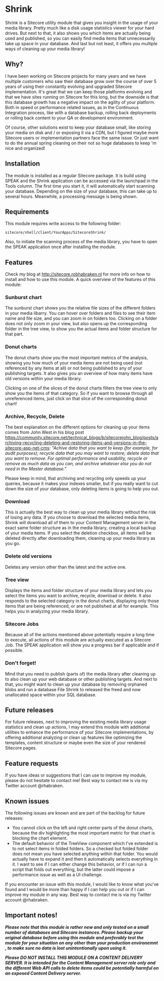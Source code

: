 # Shrink
Shrink is a Sitecore utility module that gives you insight in the usage of your media library. Pretty much like a disk usage statistics viewer for your hard drives. But next to that, it also shows you which items are actually being used and published, so you can easily find media items that unnecessarily take up space in your database. And last but not least, it offers you multiple ways of cleaning up your media library!

## Why?
I have been working on Sitecore projects for many years and we have multiple customers who saw their database grow over the course of over 5 years of using their constantly evolving and upgraded Sitecore implementation. It's great that we can keep those platforms evolving and that we have sites running on Sitecore for this long, but the downside is that this database growth has a negative impact on the agility of your platform. Both in speed or performance related issues, as in the Continuous Integration process, like with a database backup, rolling back deployments or rolling back content to your QA or development environment.

Of course, other solutions exist to keep your database small, like storing your media on disk and / or exposing it via a CDN, but I figured maybe more Sitecore users or implementation partners face the same issue. Or just want to do the annual spring cleaning on their not so huge databases to keep 'm nice and organized!

## Installation
The module is installed as a regular Sitecore package. It is build using SPEAK and the Shrink application can be accessed via the launchpad in the Tools column. The first time you start it, it will automatically start scanning your database. Depending on the size of your database, this can take up to several hours. Meanwhile, a processing message is being shown.

## Requirements
This module requires write access to the following folder:

`sitecore/shell/client/YourApps/SitecoreShrink/`

Also, to initiate the scanning process of the media library, you have to open the SPEAK application once after installing the module.

## Features
Check my blog at http://sitecore.robhabraken.nl for more info on how to install and how to use this module. A quick overview of the features of this module:
  
### Sunburst chart
The sunburst chart shows you the relative file sizes of the different folders in your media libarry. You can hover over folders and files to see their item name and file size, and you can zoom in on folders too. Clicking on a folder does not only zoom in your view, but also opens up the corresponding folder in the tree view, to show you the actual items and folder structure for that part.

### Donut charts
The donut charts show you the most important metrics of the analysis, showing you how much of your media items are not being used (not referenced by any items at all) or not being published to any of your publishing targets. It also gives you an overview of how many items have old versions within your media library.

Clicking on one of the slices of the donut charts filters the tree view to only show you the items of that category. So if you want to browse through all unreferenced items, just click on that slice of the corresponding donut chart!

### Archive, Recycle, Delete 
The best explanation on the different options for cleaning up your items comes from John West in his blog post https://community.sitecore.net/technical_blogs/b/sitecorejohn_blog/posts/archiving-recycling-deleting-and-restoring-items-and-versions-in-the-sitecore-asp-net-cms: *"Achive data that you want to keep (for example, for audit purposes); recycle data that you may want to restore; delete data that you want to remove. For optimal performance and usability, recycle or remove as much data as you can, and archive whatever else you do not need in the Master database."*

Please keep in mind, that archiving and recycling only speeds up your queries, because it makes your indexes smaller, but if you really want to cut down the size of your database, only deleting items is going to help you out.

### Download
This is actually the best way to clean up your media library without the risk of losing any data. If you choose to download the selected media items, Shrink will download all of them to your Content Management server in the exact same folder structure as in the media library, creating a local backup of your media items. If you select the deletion checkbox, all items will be deleted directly after downloading them, cleaning up your media library as you go.

### Delete old versions
Deletes any version other than the latest and the active one.

### Tree view
Displays the items and folder structure of your media library and lets you select the items you want to archive, recycle, download or delete. It also responds to the selected category in the donut charts, displaying only those items that are being referenced, or are not published at all for example. This helps you in analyzing your media library.

### Sitecore Jobs
Because all of the actions mentioned above potentially require a long time to execute, all actions of this module are actually executed as a Sitecore Job. The SPEAK application will show you a progress bar if applicable and if possible.

### Don't forget!
Mind that you need to publish (parts of) the media library after cleaning up to also clean up your web database or other publishing targets. And next to that, you might want to clean up your database by removing orphaned blobs and run a database File Shrink to released the freed and now unallocated space within your SQL database.

## Future releases
For future releases, next to improving the existing media library usage statistics and clean up actions, I may extend this module with additional utilities to enhance the performance of your Sitecore implementations, by offering additional analyzing or clean up features like optimizing the templates, content structure or maybe even the size of your rendered Sitecore pages.

## Feature requests
If you have ideas or suggestions that I can use to improve my module, please do not hesitate to contact me! Best way to contact me is via my Twitter account @rhabraken.

## Known issues
The following issues are known and are part of the backlog for future releases:
* You cannot click on the left and right center parts of the donut charts, because the div highlighting the most important metric for that chart is blocking the chart element.
* The default behavior of the TreeView component which I've extended is to not select items in folded folders. So a checked but folded folder does not mean you have selected anything within that folder. You would actually have to expand it and then it automatically selects everything in it. I want to see if I can either change this behavior, or if I can run a script that folds out everything, but the latter could impose a performance issue as well as a UI challenge.

If you encounter an issue with this module, I would like to know what you've found and I would be more than happy if I can help you out or if I can improve my module in any way. Best way to contact me is via my Twitter account @rhabraken.

## Important notes!
**_Please note that this module is rather new and only tested on a small number of databases and Sitecore instances. Please backup your original database before using this module and preferably test the module for your situation on any other than your production environemnt , to make sure no data is lost unintentionally upon using it._**

**_Please DO NOT INSTALL THIS MODULE ON A CONTENT DELIVERY SERVER. It is intended for the Content Management server role only and the different Web API calls to delete items could be potentially harmful on an exposed Content Delivery server._**
